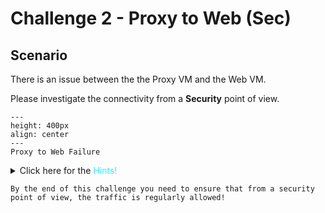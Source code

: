 # Challenge 2 - Proxy to Web (Sec)

## Scenario

There is an issue between the the Proxy VM and the Web VM. 

Please investigate the connectivity from a **Security** point of view.

```{figure} images/proxy-web22.png
---
height: 400px
align: center
---
Proxy to Web Failure
```

<details>
  <summary>Click here for the <span style='color:#33ECFF'>Hints!</span></summary>

```{hint}
Check **CoPilot > Security**
```
</details>

```{attention}
By the end of this challenge you need to ensure that from a security point of view, the traffic is regularly allowed!
```